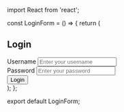 import React from 'react';

const LoginForm = () => {
  return (
    <div className="flex flex-col items-center justify-center h-screen">
      <div className="max-w-md w-full px-6 py-8 bg-white rounded-lg shadow-md">
        <h2 className="text-2xl font-semibold mb-6">Login</h2>
        <div className="mb-4">
          <label htmlFor="username" className="block text-gray-700 text-sm font-bold mb-2">
            Username
          </label>
          <input
            type="text"
            id="username"
            className="border border-gray-400 rounded px-3 py-2 focus:outline-none focus:ring focus:border-blue-300 w-full"
            placeholder="Enter your username"
          />
        </div>
        <div className="mb-6">
          <label htmlFor="password" className="block text-gray-700 text-sm font-bold mb-2">
            Password
          </label>
          <input
            type="password"
            id="password"
            className="border border-gray-400 rounded px-3 py-2 focus:outline-none focus:ring focus:border-blue-300 w-full"
            placeholder="Enter your password"
          />
        </div>
        <button
          className="bg-blue-500 hover:bg-blue-600 text-white font-bold py-2 px-4 rounded focus:outline-none focus:shadow-outline"
        >
          Login
        </button>
      </div>
    </div>
  );
};

export default LoginForm;
